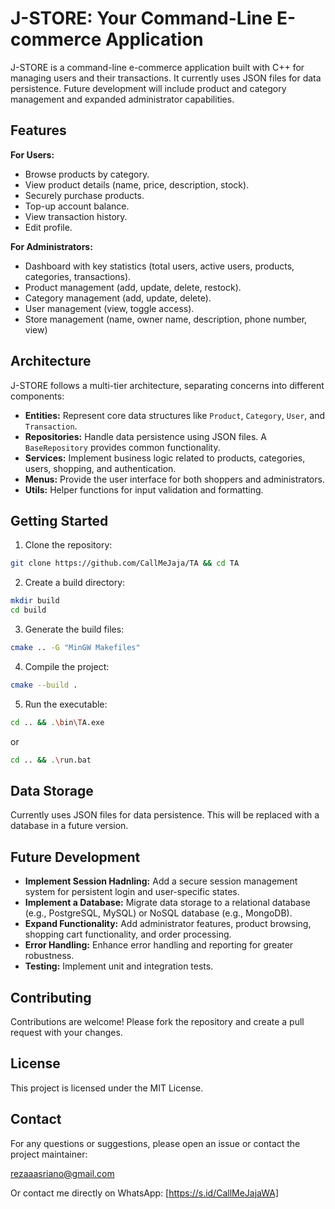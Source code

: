 # J-STORE: Your Command-Line E-commerce Application

J-STORE is a command-line e-commerce application built with C++ for managing users and their transactions. It currently uses JSON files for data persistence. Future development will include product and category management and expanded administrator capabilities.

## Features

**For Users:**

- Browse products by category.
- View product details (name, price, description, stock).
- Securely purchase products.
- Top-up account balance.
- View transaction history.
- Edit profile.

**For Administrators:**

- Dashboard with key statistics (total users, active users, products, categories, transactions).
- Product management (add, update, delete, restock).
- Category management (add, update, delete).
- User management (view, toggle access).
- Store management (name, owner name, description, phone number, view)

## Architecture

J-STORE follows a multi-tier architecture, separating concerns into different components:

- **Entities:** Represent core data structures like `Product`, `Category`, `User`, and `Transaction`.
- **Repositories:** Handle data persistence using JSON files. A `BaseRepository` provides common functionality.
- **Services:** Implement business logic related to products, categories, users, shopping, and authentication.
- **Menus:** Provide the user interface for both shoppers and administrators.
- **Utils:** Helper functions for input validation and formatting.

## Getting Started

1.  Clone the repository:

```sh
git clone https://github.com/CallMeJaja/TA && cd TA
```

2.  Create a build directory:

```sh
mkdir build
cd build
```

3.  Generate the build files:

```sh
cmake .. -G "MinGW Makefiles"
```

4. Compile the project:

```sh
cmake --build .
```

5. Run the executable:

```sh
cd .. && .\bin\TA.exe
```

or

```sh
cd .. && .\run.bat
```

## Data Storage

Currently uses JSON files for data persistence. This will be replaced with a database in a future version.

## Future Development

- **Implement Session Hadnling:** Add a secure session management system for persistent login and user-specific states.
- **Implement a Database:** Migrate data storage to a relational database (e.g., PostgreSQL, MySQL) or NoSQL database (e.g., MongoDB).
- **Expand Functionality:** Add administrator features, product browsing, shopping cart functionality, and order processing.
- **Error Handling:** Enhance error handling and reporting for greater robustness.
- **Testing:** Implement unit and integration tests.

## Contributing

Contributions are welcome! Please fork the repository and create a pull request with your changes.

## License

This project is licensed under the MIT License.

## Contact

For any questions or suggestions, please open an issue or contact the project maintainer:

rezaaasriano@gmail.com

Or contact me directly on WhatsApp: [https://s.id/CallMeJajaWA]
